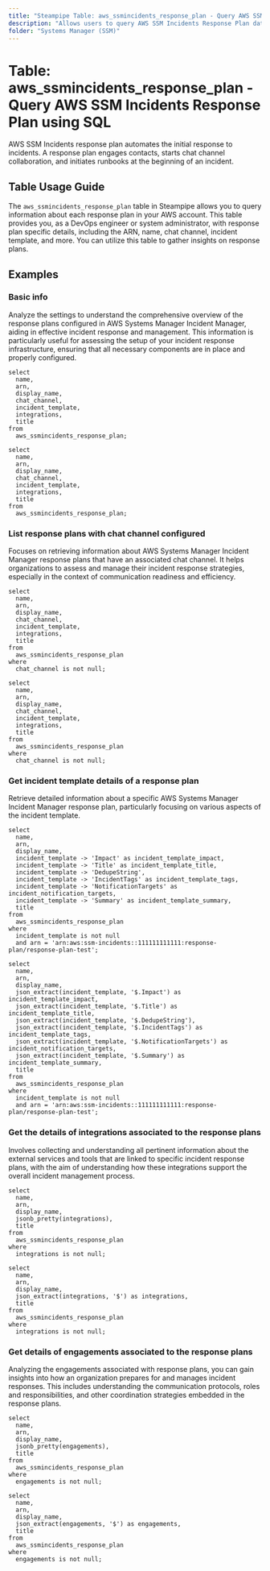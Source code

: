 ```yaml
---
title: "Steampipe Table: aws_ssmincidents_response_plan - Query AWS SSM Incidents Response Plan using SQL"
description: "Allows users to query AWS SSM Incidents Response Plan data to retrieve information about each resource plan in your AWS account."
folder: "Systems Manager (SSM)"
---
```


# Table: aws_ssmincidents_response_plan - Query AWS SSM Incidents Response Plan using SQL

AWS SSM Incidents response plan automates the initial response to incidents. A response plan engages contacts, starts chat channel collaboration, and initiates runbooks at the beginning of an incident.

## Table Usage Guide

The `aws_ssmincidents_response_plan` table in Steampipe allows you to query information about each response plan in your AWS account. This table provides you, as a DevOps engineer or system administrator, with response plan specific details, including the ARN, name, chat channel, incident template, and more. You can utilize this table to gather insights on response plans.

## Examples

### Basic info
Analyze the settings to understand the comprehensive overview of the response plans configured in AWS Systems Manager Incident Manager, aiding in effective incident response and management. This information is particularly useful for assessing the setup of your incident response infrastructure, ensuring that all necessary components are in place and properly configured.

```sql+postgres
select
  name,
  arn,
  display_name,
  chat_channel,
  incident_template,
  integrations,
  title
from
  aws_ssmincidents_response_plan;
```

```sql+sqlite
select
  name,
  arn,
  display_name,
  chat_channel,
  incident_template,
  integrations,
  title
from
  aws_ssmincidents_response_plan;
```

### List response plans with chat channel configured
Focuses on retrieving information about AWS Systems Manager Incident Manager response plans that have an associated chat channel. It helps organizations to assess and manage their incident response strategies, especially in the context of communication readiness and efficiency.

```sql+postgres
select
  name,
  arn,
  display_name,
  chat_channel,
  incident_template,
  integrations,
  title
from
  aws_ssmincidents_response_plan
where
  chat_channel is not null;
```

```sql+sqlite
select
  name,
  arn,
  display_name,
  chat_channel,
  incident_template,
  integrations,
  title
from
  aws_ssmincidents_response_plan
where
  chat_channel is not null;
```

### Get incident template details of a response plan
Retrieve detailed information about a specific AWS Systems Manager Incident Manager response plan, particularly focusing on various aspects of the incident template.

```sql+postgres
select
  name,
  arn,
  display_name,
  incident_template -> 'Impact' as incident_template_impact,
  incident_template -> 'Title' as incident_template_title,
  incident_template -> 'DedupeString',
  incident_template -> 'IncidentTags' as incident_template_tags,
  incident_template -> 'NotificationTargets' as incident_notification_targets,
  incident_template -> 'Summary' as incident_template_summary,
  title
from
  aws_ssmincidents_response_plan
where
  incident_template is not null
  and arn = 'arn:aws:ssm-incidents::111111111111:response-plan/response-plan-test';
```

```sql+sqlite
select
  name,
  arn,
  display_name,
  json_extract(incident_template, '$.Impact') as incident_template_impact,
  json_extract(incident_template, '$.Title') as incident_template_title,
  json_extract(incident_template, '$.DedupeString'),
  json_extract(incident_template, '$.IncidentTags') as incident_template_tags,
  json_extract(incident_template, '$.NotificationTargets') as incident_notification_targets,
  json_extract(incident_template, '$.Summary') as incident_template_summary,
  title
from
  aws_ssmincidents_response_plan
where
  incident_template is not null
  and arn = 'arn:aws:ssm-incidents::111111111111:response-plan/response-plan-test';

```

### Get the details of integrations associated to the response plans
Involves collecting and understanding all pertinent information about the external services and tools that are linked to specific incident response plans, with the aim of understanding how these integrations support the overall incident management process.

```sql+postgres
select
  name,
  arn,
  display_name,
  jsonb_pretty(integrations),
  title
from
  aws_ssmincidents_response_plan
where
  integrations is not null;
```

```sql+sqlite
select
  name,
  arn,
  display_name,
  json_extract(integrations, '$') as integrations,
  title
from
  aws_ssmincidents_response_plan
where
  integrations is not null;

```

### Get details of engagements associated to the response plans
Analyzing the engagements associated with response plans, you can gain insights into how an organization prepares for and manages incident responses. This includes understanding the communication protocols, roles and responsibilities, and other coordination strategies embedded in the response plans.

```sql+postgres
select
  name,
  arn,
  display_name,
  jsonb_pretty(engagements),
  title
from
  aws_ssmincidents_response_plan
where
  engagements is not null;
```

```sql+sqlite
select
  name,
  arn,
  display_name,
  json_extract(engagements, '$') as engagements,
  title
from
  aws_ssmincidents_response_plan
where
  engagements is not null;
```